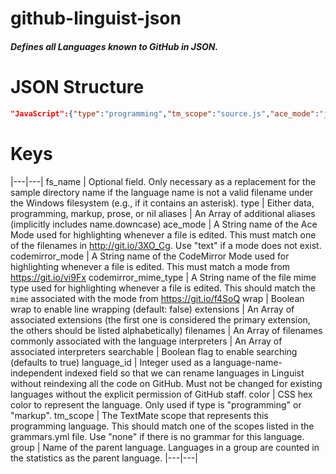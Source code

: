 # github-linguist-json

##### Defines all Languages known to GitHub in JSON.

# JSON Structure

```JSON
"JavaScript":{"type":"programming","tm_scope":"source.js","ace_mode":"javascript","codemirror_mode":"javascript","codemirror_mime_type":"text/javascript","color":"#f1e05a","aliases":["js","node"],"extensions":[".js","._js",".bones",".cjs",".es",".es6",".frag",".gs",".jake",".jsb",".jscad",".jsfl",".jsm",".jss",".mjs",".njs",".pac",".sjs",".ssjs",".xsjs",".xsjslib"],"filenames":["Jakefile"],"interpreters":["chakra","d8","gjs","js","node","nodejs","qjs","rhino","v8","v8-shell"],"language_id":183}
```

# Keys

|---|---|
fs_name | Optional field. Only necessary as a replacement for the sample directory name if the language name is not a valid filename under the Windows filesystem (e.g., if it contains an asterisk).
type | Either data, programming, markup, prose, or nil
aliases | An Array of additional aliases (implicitly includes name.downcase)
ace_mode | A String name of the Ace Mode used for highlighting whenever a file is edited. This must match one of the filenames in http://git.io/3XO_Cg. Use "text" if a mode does not exist.
codemirror_mode | A String name of the CodeMirror Mode used for highlighting whenever a file is edited. This must match a mode from https://git.io/vi9Fx
codemirror_mime_type | A String name of the file mime type used for highlighting whenever a file is edited. This should match the `mime` associated with the mode from https://git.io/f4SoQ
wrap | Boolean wrap to enable line wrapping (default: false)
extensions | An Array of associated extensions (the first one is considered the primary extension, the others should be listed alphabetically)
filenames | An Array of filenames commonly associated with the language
interpreters | An Array of associated interpreters
searchable | Boolean flag to enable searching (defaults to true)
language_id | Integer used as a language-name-independent indexed field so that we can rename languages in Linguist without reindexing all the code on GitHub. Must not be changed for existing languages without the explicit permission of GitHub staff.
color | CSS hex color to represent the language. Only used if type is "programming" or "markup".
tm_scope | The TextMate scope that represents this programming language. This should match one of the scopes listed in the grammars.yml file. Use "none" if there is no grammar
for this language.
group | Name of the parent language. Languages in a group are counted in the statistics as the parent language.
|---|---|
